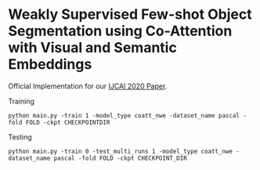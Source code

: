 # Weakly Supervised Few-shot Object Segmentation using Co-Attention with Visual and Semantic Embeddings

Official Implementation for our [IJCAI 2020 Paper](https://www.ijcai.org/Proceedings/2020/0120.pdf).

Training
```
python main.py -train 1 -model_type coatt_nwe -dataset_name pascal -fold FOLD -ckpt CHECKPOINTDIR
```

Testing 
```
python main.py -train 0 -test_multi_runs 1 -model_type coatt_nwe -dataset_name pascal -fold FOLD -ckpt CHECKPOINT_DIR
```
